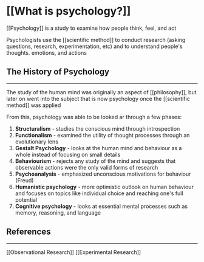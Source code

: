 # [[What is psychology?]]

[[Psychology]] is a study to examine how people think, feel, and act

Psychologists use the [[scientific method]] to conduct research (asking questions, research, experimentation, etc) and to understand people's thoughts. emotions, and actions

## The History of Psychology 

---

The study of the human mind was originally an aspect of [[philosophy]], but later on went into the subject that is now psychology once the [[scientific method]] was applied

From this, psychology was able to be looked ar through a few phases:

1. **Structuralism** - studies the conscious mind through introspection
2. **Functionalism** - examined the utility of thought processes through an evolutionary lens
3. **Gestalt Psychology** - looks at the human mind and behaviour as a whole instead of focusing on small details
4. **Behaviourism** - rejects any study of the mind and suggests that observable actions were the only valid forms of research
5. **Psychoanalysis** - emphasized unconscious motivations for behaviour (Freud)
6. **Humanistic psychology** - more optimistic outlook on human behaviour and focuses on topics like individual choice and reaching one's full potential
7. **Cognitive psychology** - looks at essential mental processes such as memory, reasoning, and language

## References
---
[[Observational Research]]
[[Experimental Research]]